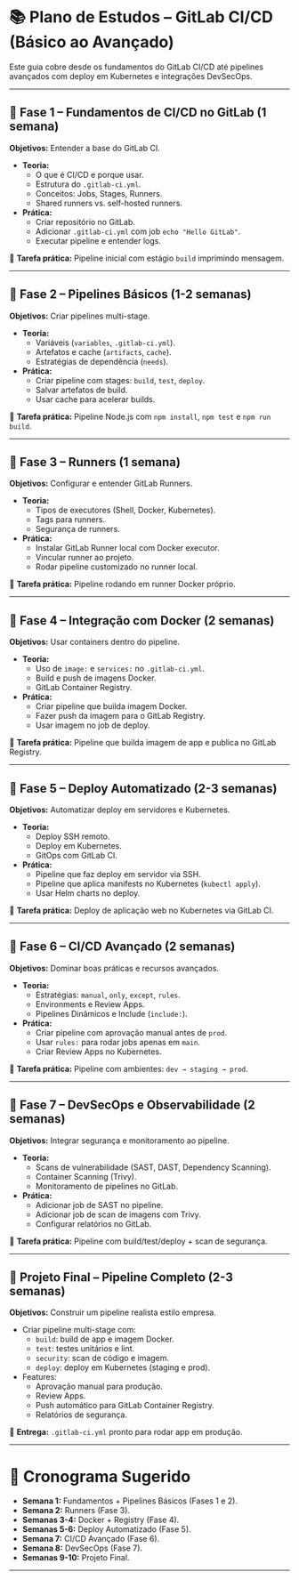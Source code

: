 # 📚 Plano de Estudos – GitLab CI/CD (Básico ao Avançado)

Este guia cobre desde os fundamentos do GitLab CI/CD até pipelines avançados com deploy em Kubernetes e integrações DevSecOps.

---

## 🔹 Fase 1 – Fundamentos de CI/CD no GitLab (1 semana)
**Objetivos:** Entender a base do GitLab CI.  
- **Teoria:**
  - O que é CI/CD e porque usar.
  - Estrutura do `.gitlab-ci.yml`.
  - Conceitos: Jobs, Stages, Runners.
  - Shared runners vs. self-hosted runners.
- **Prática:**
  - Criar repositório no GitLab.
  - Adicionar `.gitlab-ci.yml` com job `echo "Hello GitLab"`.
  - Executar pipeline e entender logs.

📌 **Tarefa prática:** Pipeline inicial com estágio `build` imprimindo mensagem.

---

## 🔹 Fase 2 – Pipelines Básicos (1-2 semanas)
**Objetivos:** Criar pipelines multi-stage.  
- **Teoria:**
  - Variáveis (`variables`, `.gitlab-ci.yml`).
  - Artefatos e cache (`artifacts`, `cache`).
  - Estratégias de dependência (`needs`).
- **Prática:**
  - Criar pipeline com stages: `build`, `test`, `deploy`.
  - Salvar artefatos de build.
  - Usar cache para acelerar builds.

📌 **Tarefa prática:** Pipeline Node.js com `npm install`, `npm test` e `npm run build`.

---

## 🔹 Fase 3 – Runners (1 semana)
**Objetivos:** Configurar e entender GitLab Runners.  
- **Teoria:**
  - Tipos de executores (Shell, Docker, Kubernetes).
  - Tags para runners.
  - Segurança de runners.
- **Prática:**
  - Instalar GitLab Runner local com Docker executor.
  - Vincular runner ao projeto.
  - Rodar pipeline customizado no runner local.

📌 **Tarefa prática:** Pipeline rodando em runner Docker próprio.

---

## 🔹 Fase 4 – Integração com Docker (2 semanas)
**Objetivos:** Usar containers dentro do pipeline.  
- **Teoria:**
  - Uso de `image:` e `services:` no `.gitlab-ci.yml`.
  - Build e push de imagens Docker.
  - GitLab Container Registry.
- **Prática:**
  - Criar pipeline que builda imagem Docker.
  - Fazer push da imagem para o GitLab Registry.
  - Usar imagem no job de deploy.

📌 **Tarefa prática:** Pipeline que builda imagem de app e publica no GitLab Registry.

---

## 🔹 Fase 5 – Deploy Automatizado (2-3 semanas)
**Objetivos:** Automatizar deploy em servidores e Kubernetes.  
- **Teoria:**
  - Deploy SSH remoto.
  - Deploy em Kubernetes.
  - GitOps com GitLab CI.
- **Prática:**
  - Pipeline que faz deploy em servidor via SSH.
  - Pipeline que aplica manifests no Kubernetes (`kubectl apply`).
  - Usar Helm charts no deploy.

📌 **Tarefa prática:** Deploy de aplicação web no Kubernetes via GitLab CI.

---

## 🔹 Fase 6 – CI/CD Avançado (2 semanas)
**Objetivos:** Dominar boas práticas e recursos avançados.  
- **Teoria:**
  - Estratégias: `manual`, `only`, `except`, `rules`.
  - Environments e Review Apps.
  - Pipelines Dinâmicos e Include (`include:`).
- **Prática:**
  - Criar pipeline com aprovação manual antes de `prod`.
  - Usar `rules:` para rodar jobs apenas em `main`.
  - Criar Review Apps no Kubernetes.

📌 **Tarefa prática:** Pipeline com ambientes: `dev → staging → prod`.

---

## 🔹 Fase 7 – DevSecOps e Observabilidade (2 semanas)
**Objetivos:** Integrar segurança e monitoramento ao pipeline.  
- **Teoria:**
  - Scans de vulnerabilidade (SAST, DAST, Dependency Scanning).
  - Container Scanning (Trivy).
  - Monitoramento de pipelines no GitLab.
- **Prática:**
  - Adicionar job de SAST no pipeline.
  - Adicionar job de scan de imagens com Trivy.
  - Configurar relatórios no GitLab.

📌 **Tarefa prática:** Pipeline com build/test/deploy + scan de segurança.

---

## 🔹 Projeto Final – Pipeline Completo (2-3 semanas)
**Objetivos:** Construir um pipeline realista estilo empresa.  
- Criar pipeline multi-stage com:
  - `build`: build de app e imagem Docker.
  - `test`: testes unitários e lint.
  - `security`: scan de código e imagem.
  - `deploy`: deploy em Kubernetes (staging e prod).
- Features:
  - Aprovação manual para produção.
  - Review Apps.
  - Push automático para GitLab Container Registry.
  - Relatórios de segurança.

📌 **Entrega:** `.gitlab-ci.yml` pronto para rodar app em produção.

---

# 📅 Cronograma Sugerido
- **Semana 1:** Fundamentos + Pipelines Básicos (Fases 1 e 2).  
- **Semana 2:** Runners (Fase 3).  
- **Semanas 3-4:** Docker + Registry (Fase 4).  
- **Semanas 5-6:** Deploy Automatizado (Fase 5).  
- **Semana 7:** CI/CD Avançado (Fase 6).  
- **Semana 8:** DevSecOps (Fase 7).  
- **Semanas 9-10:** Projeto Final.  

---

